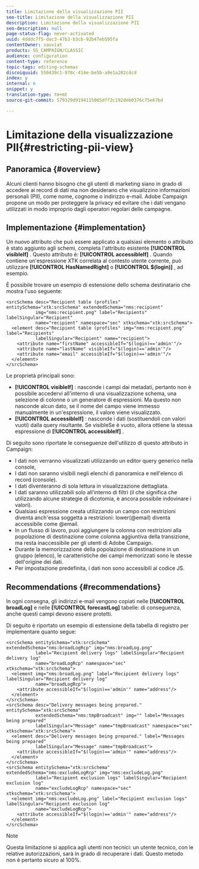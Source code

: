 ```yaml
---
title: Limitazione della visualizzazione PII
seo-title: Limitazione della visualizzazione PII
description: Limitazione della visualizzazione PII
seo-description: null
page-status-flag: never-activated
uuid: 4dddc7f5-dac3-47b3-b3cb-92b47eb595fa
contentOwner: sauviat
products: SG_CAMPAIGN/CLASSIC
audience: configuration
content-type: reference
topic-tags: editing-schemas
discoiquuid: 550439c1-978c-414e-be5b-a9e1a202c4cd
index: y
internal: n
snippet: y
translation-type: tm+mt
source-git-commit: 579329d9194115065dff2c192deb0376c75e67bd

---
```



# Limitazione della visualizzazione PII{#restricting-pii-view}

## Panoramica {#overview}

Alcuni clienti hanno bisogno che gli utenti di marketing siano in grado di accedere ai record di dati ma non desiderano che visualizzino informazioni personali (PII), come nome, cognome o indirizzo e-mail. Adobe Campaign propone un modo per proteggere la privacy ed evitare che i dati vengano utilizzati in modo improprio dagli operatori regolari delle campagne.

## Implementazione {#implementation}

Un nuovo attributo che può essere applicato a qualsiasi elemento o attributo è stato aggiunto agli schemi, completa l&#39;attributo esistente **[!UICONTROL visibleIf]** . Questo attributo è: **[!UICONTROL accessibleIf]** . Quando contiene un&#39;espressione XTK correlata al contesto utente corrente, può utilizzare **[!UICONTROL HasNamedRight]** o **[!UICONTROL $(login)]** , ad esempio.

È possibile trovare un esempio di estensione dello schema destinatario che mostra l&#39;uso seguente:

```
<srcSchema desc="Recipient table (profiles" entitySchema="xtk:srcSchema" extendedSchema="nms:recipient"
           img="nms:recipient.png" label="Recipients" labelSingular="Recipient"
           name="recipient" namespace="sec" xtkschema="xtk:srcSchema">
  <element desc="Recipient table (profiles" img="nms:recipient.png" label="Recipients"
           labelSingular="Recipient" name="recipient">
    <attribute name="firstName" accessibleIf="$(login)=='admin'"/>
    <attribute name="lastName" visibleIf="$(login)=='admin'"/>
    <attribute name="email" accessibleIf="$(login)=='admin'"/>
  </element>
</srcSchema>
```

Le proprietà principali sono:

* **[!UICONTROL visibleIf]** : nasconde i campi dai metadati, pertanto non è possibile accedervi all&#39;interno di una visualizzazione schema, una selezione di colonne o un generatore di espressioni. Ma questo non nasconde alcun dato, se il nome del campo viene immesso manualmente in un&#39;espressione, il valore viene visualizzato.
* **[!UICONTROL accessibleIf]** : nasconde i dati (sostituendoli con valori vuoti) dalla query risultante. Se visibleSe è vuoto, allora ottiene la stessa espressione di **[!UICONTROL accessibleIf]** .

Di seguito sono riportate le conseguenze dell&#39;utilizzo di questo attributo in Campaign:

* I dati non verranno visualizzati utilizzando un editor query generico nella console,
* I dati non saranno visibili negli elenchi di panoramica e nell&#39;elenco di record (console).
* I dati diventeranno di sola lettura in visualizzazione dettagliata.
* I dati saranno utilizzabili solo all&#39;interno di filtri (il che significa che utilizzando alcune strategie di dicotomia, è ancora possibile indovinare i valori).
* Qualsiasi espressione creata utilizzando un campo con restrizioni diventa anch&#39;essa soggetta a restrizioni: lower(@email) diventa accessibile come @email.
* In un flusso di lavoro, puoi aggiungere la colonna con restrizioni alla popolazione di destinazione come colonna aggiuntiva della transizione, ma resta inaccessibile per gli utenti di Adobe Campaign.
* Durante la memorizzazione della popolazione di destinazione in un gruppo (elenco), le caratteristiche dei campi memorizzati sono le stesse dell&#39;origine dei dati.
* Per impostazione predefinita, i dati non sono accessibili al codice JS.

## Recommendations {#recommendations}

In ogni consegna, gli indirizzi e-mail vengono copiati nelle **[!UICONTROL broadLog]** e nelle **[!UICONTROL forecastLog]** tabelle: di conseguenza, anche questi campi devono essere protetti.

Di seguito è riportato un esempio di estensione della tabella di registro per implementare quanto segue:

```
<srcSchema entitySchema="xtk:srcSchema" extendedSchema="nms:broadLogRcp" img="nms:broadLog.png"
           label="Recipient delivery logs" labelSingular="Recipient delivery log"
           name="broadLogRcp" namespace="sec" xtkschema="xtk:srcSchema">
  <element img="nms:broadLog.png" label="Recipient delivery logs" labelSingular="Recipient delivery log"
           name="broadLogRcp">
    <attribute accessibleIf="$(login)=='admin'" name="address"/>
  </element>
</srcSchema>
<srcSchema desc="Delivery messages being prepared." entitySchema="xtk:srcSchema"
           extendedSchema="nms:tmpBroadcast" img="" label="Messages being prepared"
           labelSingular="Message" name="tmpBroadcast" namespace="sec" xtkschema="xtk:srcSchema">
  <element desc="Delivery messages being prepared." label="Messages being prepared"
           labelSingular="Message" name="tmpBroadcast">
    <attribute accessibleIf="$(login)=='admin'" name="address"/>
  </element>
</srcSchema>
<srcSchema entitySchema="xtk:srcSchema" extendedSchema="nms:excludeLogRcp" img="nms:excludeLog.png"
           label="Recipient exclusion logs" labelSingular="Recipient exclusion log"
           name="excludeLogRcp" namespace="sec" xtkschema="xtk:srcSchema">
  <element img="nms:excludeLog.png" label="Recipient exclusion logs" labelSingular="Recipient exclusion log"
           name="excludeLogRcp">
    <attribute accessibleIf="$(login)=='admin'" name="address"/>
  </element>
</srcSchema>
```

>[!NOTE]
>
>Questa limitazione si applica agli utenti non tecnici: un utente tecnico, con le relative autorizzazioni, sarà in grado di recuperare i dati. Questo metodo non è pertanto sicuro al 100%.

